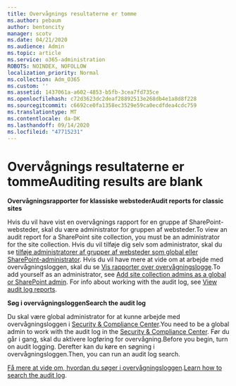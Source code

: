 ```yaml
---
title: Overvågnings resultaterne er tomme
ms.author: pebaum
author: bentoncity
manager: scotv
ms.date: 04/21/2020
ms.audience: Admin
ms.topic: article
ms.service: o365-administration
ROBOTS: NOINDEX, NOFOLLOW
localization_priority: Normal
ms.collection: Adm_O365
ms.custom: ''
ms.assetid: 1437061a-a602-4853-b5fb-3cea7fd735ce
ms.openlocfilehash: c72d3623dc2deaf28892513e268db4e1a8d8f228
ms.sourcegitcommit: c6692ce0fa1358ec3529e59ca0ecdfdea4cdc759
ms.translationtype: MT
ms.contentlocale: da-DK
ms.lasthandoff: 09/14/2020
ms.locfileid: "47715231"
---
```

# <a name="auditing-results-are-blank"></a><span data-ttu-id="4297f-102">Overvågnings resultaterne er tomme</span><span class="sxs-lookup"><span data-stu-id="4297f-102">Auditing results are blank</span></span>

 <span data-ttu-id="4297f-103">**Overvågningsrapporter for klassiske websteder**</span><span class="sxs-lookup"><span data-stu-id="4297f-103">**Audit reports for classic sites**</span></span>
  
<span data-ttu-id="4297f-104">Hvis du vil have vist en overvågnings rapport for en gruppe af SharePoint-websteder, skal du være administrator for gruppen af websteder.</span><span class="sxs-lookup"><span data-stu-id="4297f-104">To view an audit report for a SharePoint site collection, you must be an administrator for the site collection.</span></span> <span data-ttu-id="4297f-105">Hvis du vil tilføje dig selv som administrator, skal du se [tilføje administratorer af grupper af websteder som global eller SharePoint-administrator](https://go.microsoft.com/fwlink/?linkid=869390). Hvis du vil have mere at vide om at arbejde med overvågningsloggen, skal du se [Vis rapporter over overvågningslogge](https://go.microsoft.com/fwlink/?linkid=395237).</span><span class="sxs-lookup"><span data-stu-id="4297f-105">To add yourself as an administrator, see [Add site collection admins as a global or SharePoint admin](https://go.microsoft.com/fwlink/?linkid=869390). For info about working with the audit log, see [View audit log reports](https://go.microsoft.com/fwlink/?linkid=395237).</span></span> 
  
 <span data-ttu-id="4297f-106">**Søg i overvågningsloggen**</span><span class="sxs-lookup"><span data-stu-id="4297f-106">**Search the audit log**</span></span>
  
<span data-ttu-id="4297f-107">Du skal være global administrator for at kunne arbejde med overvågningsloggen i [Security &amp; Compliance Center](https://protection.office.com).</span><span class="sxs-lookup"><span data-stu-id="4297f-107">You need to be a global admin to work with the audit log in the [Security &amp; Compliance Center](https://protection.office.com).</span></span> <span data-ttu-id="4297f-108">Før du går i gang, skal du aktivere logføring for overvågning.</span><span class="sxs-lookup"><span data-stu-id="4297f-108">Before you begin, turn on audit logging.</span></span> <span data-ttu-id="4297f-109">Derefter kan du køre en søgning i overvågningsloggen.</span><span class="sxs-lookup"><span data-stu-id="4297f-109">Then, you can run an audit log search.</span></span> 
  
<span data-ttu-id="4297f-110">[Få mere at vide om, hvordan du søger i overvågningsloggen](https://go.microsoft.com/fwlink/?linkid=708432).</span><span class="sxs-lookup"><span data-stu-id="4297f-110">[Learn how to search the audit log](https://go.microsoft.com/fwlink/?linkid=708432).</span></span>
  

